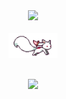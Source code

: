 <div align="center">
    <img src="https://readme-typing-svg.demolab.com?font=Inconsolata&weight=500&size=50&duration=4000&pause=300&color=A7A459&center=true&vCenter=true&multiline=true&repeat=false&random=false&width=1300&height=140&lines=Hello+hallo;I'm+Alice%2C+a+small+magical+wannable+girl+%E2%9C%A9" width="70%" />
    <br><br>
    <!-- <pre>
    💼 Web • Back-end dev • Front-end dev
    🎮 Music • Games • Anime • Code • Art
    </pre> -->
    <!--<br><br>-->
    <img src="https://raw.githubusercontent.com/quenyu/quenyu/master/assets/kyubei.gif" height="40" /
    <br><br><br>
    
[![](https://img.shields.io/badge/Telegram-2CA5E0?style=for-the-badge&logo=telegram&logoColor=white)](https://t.me/elfiu)
</div>
